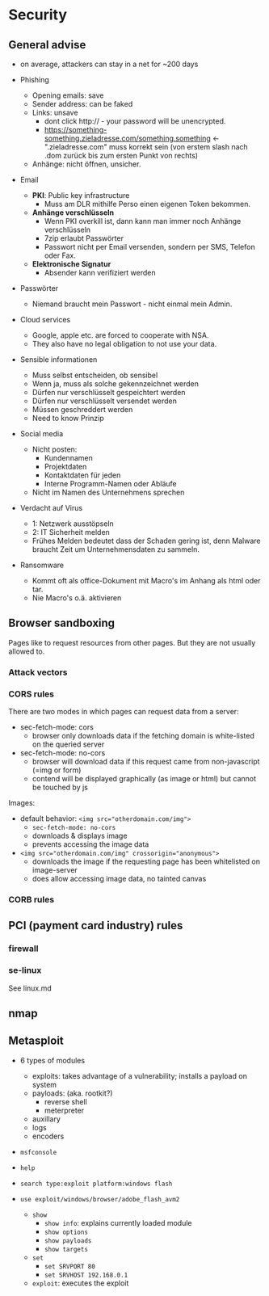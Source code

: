 # Security

## General advise
- on average, attackers can stay in a net for ~200 days

- Phishing
  - Opening emails: save
  - Sender address: can be faked
  - Links: unsave
    - dont click http:// - your password will be unencrypted.
    - https://something-something.zieladresse.com/something.something <- ".zieladresse.com" muss korrekt sein (von erstem slash nach .dom zurück bis zum ersten Punkt von rechts)
  - Anhänge: nicht öffnen, unsicher.

- Email
  - **PKI**: Public key infrastructure
    - Muss am DLR mithilfe Perso einen eigenen Token bekommen.
  - **Anhänge verschlüsseln**
    - Wenn PKI overkill ist, dann kann man immer noch Anhänge verschlüsseln
    - 7zip erlaubt Passwörter
    - Passwort nicht per Email versenden, sondern per SMS, Telefon oder Fax.
  - **Elektronische Signatur**
    - Absender kann verifiziert werden

- Passwörter
  - Niemand braucht mein Passwort - nicht einmal mein Admin.

- Cloud services
  - Google, apple etc. are forced to cooperate with NSA.
  - They also have no legal obligation to not use your data.

- Sensible informationen 
  - Muss selbst entscheiden, ob sensibel
  - Wenn ja, muss als solche gekennzeichnet werden
  - Dürfen nur verschlüsselt gespeichtert werden
  - Dürfen nur verschlüsselt versendet werden
  - Müssen geschreddert werden
  - Need to know Prinzip

- Social media
  - Nicht posten:
    - Kundennamen
    - Projektdaten
    - Kontaktdaten für jeden
    - Interne Programm-Namen oder Abläufe
  - Nicht im Namen des Unternehmens sprechen

- Verdacht auf Virus
  - 1: Netzwerk ausstöpseln
  - 2: IT Sicherheit melden
  - Frühes Melden bedeutet dass der Schaden gering ist, denn Malware braucht Zeit um Unternehmensdaten zu sammeln.

- Ransomware
  - Kommt oft als office-Dokument mit Macro's im Anhang als html oder tar.
  - Nie Macro's o.ä. aktivieren

## Browser sandboxing
Pages like to request resources from other pages.
But they are not usually allowed to.

### Attack vectors

### CORS rules
There are two modes in which pages can request data from a server:
- sec-fetch-mode: cors
  - browser only downloads data if the fetching domain is white-listed on the queried server
- sec-fetch-mode: no-cors
  - browser will download data if this request came from non-javascript (=img or form)
  - contend will be displayed graphically (as image or html) but cannot be touched by js


Images:
- default behavior: `<img src="otherdomain.com/img">`
  - `sec-fetch-mode: no-cors`
  - downloads & displays image
  - prevents accessing the image data
- `<img src="otherdomain.com/img" crossorigin="anonymous">`
  -  downloads the image if the requesting page has been whitelisted on image-server
  -  does allow accessing image data, no tainted canvas


### CORB rules


## PCI (payment card industry) rules
### firewall
### se-linux
See linux.md

## nmap

## Metasploit

- 6 types of modules
    - exploits: takes advantage of a vulnerability; installs a payload on system
    - payloads: (aka. rootkit?)
        - reverse shell
        - meterpreter
    - auxillary
    - logs
    - encoders

- `msfconsole`
- `help`
- `search type:exploit platform:windows flash`
- `use exploit/windows/browser/adobe_flash_avm2`
    - `show`
        - `show info`: explains currently loaded module
        - `show options`
        - `show payloads`
        - `show targets`
    - `set`
        - `set SRVPORT 80`
        - `set SRVHOST 192.168.0.1`
    - `exploit`: executes the exploit